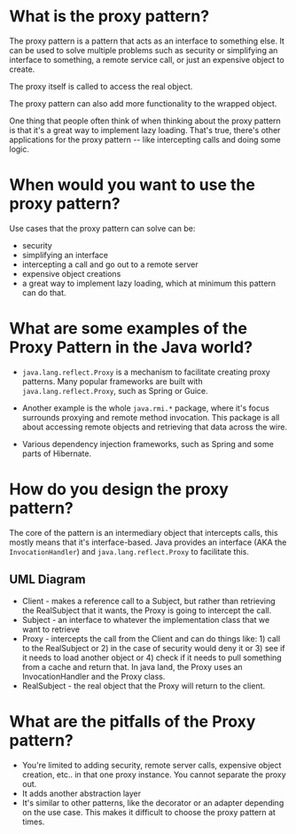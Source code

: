 # What is the proxy pattern?

The proxy pattern is a pattern that acts as an interface to something else. It can be used to solve multiple problems such as security or simplifying an interface to something, a remote service call, or just an expensive object to create. 

The proxy itself is called to access the real object. 

The proxy pattern can also add more functionality to the wrapped object. 

One thing that people often think of when thinking about the proxy pattern is that it's a great way to implement lazy loading. That's true, there's other applications for the proxy pattern -- like intercepting calls and doing some logic. 

# When would you want to use the proxy pattern?

Use cases that the proxy pattern can solve can be:
* security
* simplifying an interface
* intercepting a call and go out to a remote server
* expensive object creations
* a great way to implement lazy loading, which at minimum this pattern can do that.

# What are some examples of the Proxy Pattern in the Java world?

* `java.lang.reflect.Proxy` is a mechanism to facilitate creating proxy patterns. Many popular frameworks are built with `java.lang.reflect.Proxy`, such as Spring or Guice. 

* Another example is the whole `java.rmi.*` package, where it's focus surrounds proxying and remote method invocation. This package is all about accessing remote objects and retrieving that data across the wire. 

* Various dependency injection frameworks, such as Spring and some parts of Hibernate.

# How do you design the proxy pattern?

The core of the pattern is an intermediary object that intercepts calls, this mostly means that it's interface-based. Java provides an interface (AKA the `InvocationHandler`) and `java.lang.reflect.Proxy` to facilitate this. 

## UML Diagram

* Client - makes a reference call to a Subject, but rather than retrieving the RealSubject that it wants, the Proxy is going to intercept the call. 
* Subject - an interface to whatever the implementation class that we want to retrieve
* Proxy - intercepts the call from the Client and can do things like: 1) call to the RealSubject or 2) in the case of security would deny it or 3) see if it needs to load another object or 4) check if it needs to pull something from a cache and return that. In java land, the Proxy uses an InvocationHandler and the Proxy class.
* RealSubject - the real object that the Proxy will return to the client.

# What are the pitfalls of the Proxy pattern?

* You're limited to adding security, remote server calls, expensive object creation, etc.. in that one proxy instance. You cannot separate the proxy out.
* It adds another abstraction layer
* It's similar to other patterns, like the decorator or an adapter depending on the use case. This makes it difficult to choose the proxy pattern at times. 

